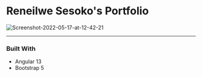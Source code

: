 # Reneilwe Sesoko's Portfolio

<img src="https://i.ibb.co/G3gpS3q/Screenshot-2022-05-17-at-12-42-21.png" alt="Screenshot-2022-05-17-at-12-42-21" border="0">

---

### Built With
+ Angular 13
+ Bootstrap 5